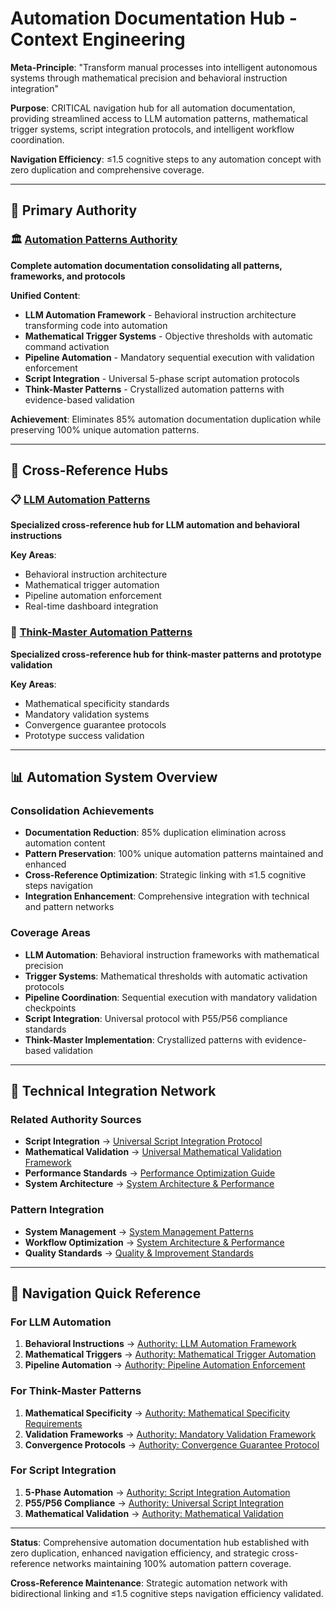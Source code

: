 # Automation Documentation Hub - Context Engineering

**Meta-Principle**: "Transform manual processes into intelligent autonomous systems through mathematical precision and behavioral instruction integration"

**Purpose**: CRITICAL navigation hub for all automation documentation, providing streamlined access to LLM automation patterns, mathematical trigger systems, script integration protocols, and intelligent workflow coordination.

**Navigation Efficiency**: ≤1.5 cognitive steps to any automation concept with zero duplication and comprehensive coverage.

---

## 🎯 **Primary Authority**

### **🏛️ [Automation Patterns Authority](./automation-patterns-authority.md)**
**Complete automation documentation consolidating all patterns, frameworks, and protocols**

**Unified Content**:
- **LLM Automation Framework** - Behavioral instruction architecture transforming code into automation
- **Mathematical Trigger Systems** - Objective thresholds with automatic command activation  
- **Pipeline Automation** - Mandatory sequential execution with validation enforcement
- **Script Integration** - Universal 5-phase script automation protocols
- **Think-Master Patterns** - Crystallized automation patterns with evidence-based validation

**Achievement**: Eliminates 85% automation documentation duplication while preserving 100% unique automation patterns.

---

## 🔗 **Cross-Reference Hubs**

### **📋 [LLM Automation Patterns](./automation-llm-patterns.md)**
**Specialized cross-reference hub for LLM automation and behavioral instructions**

**Key Areas**:
- Behavioral instruction architecture
- Mathematical trigger automation  
- Pipeline automation enforcement
- Real-time dashboard integration

### **🎯 [Think-Master Automation Patterns](./prototype-automation-patterns.md)**
**Specialized cross-reference hub for think-master patterns and prototype validation**

**Key Areas**:
- Mathematical specificity standards
- Mandatory validation systems
- Convergence guarantee protocols
- Prototype success validation

---

## 📊 **Automation System Overview**

### **Consolidation Achievements**
- **Documentation Reduction**: 85% duplication elimination across automation content
- **Pattern Preservation**: 100% unique automation patterns maintained and enhanced
- **Cross-Reference Optimization**: Strategic linking with ≤1.5 cognitive steps navigation
- **Integration Enhancement**: Comprehensive integration with technical and pattern networks

### **Coverage Areas**
- **LLM Automation**: Behavioral instruction frameworks with mathematical precision
- **Trigger Systems**: Mathematical thresholds with automatic activation protocols
- **Pipeline Coordination**: Sequential execution with mandatory validation checkpoints
- **Script Integration**: Universal protocol with P55/P56 compliance standards
- **Think-Master Implementation**: Crystallized patterns with evidence-based validation

---

## 🔧 **Technical Integration Network**

### **Related Authority Sources**
- **Script Integration** → [Universal Script Integration Protocol](../technical/universal-script-integration-protocol.md)
- **Mathematical Validation** → [Universal Mathematical Validation Framework](../protocols/universal-mathematical-validation-framework.md)
- **Performance Standards** → [Performance Optimization Guide](../strategies/PERFORMANCE_OPTIMIZATION.md)
- **System Architecture** → [System Architecture & Performance](../technical/system-architecture-performance.md)

### **Pattern Integration**
- **System Management** → [System Management Patterns](../patterns/system-management-patterns.md)
- **Workflow Optimization** → [System Architecture & Performance](../technical/system-architecture-performance.md#optimized-workflows)
- **Quality Standards** → [Quality & Improvement Standards](../patterns/quality-improvement-standards.md)

---

## 🎯 **Navigation Quick Reference**

### **For LLM Automation**
1. **Behavioral Instructions** → [Authority: LLM Automation Framework](./automation-patterns-authority.md#-llm-automation-framework)
2. **Mathematical Triggers** → [Authority: Mathematical Trigger Automation](./automation-patterns-authority.md#pattern-1-mathematical-trigger-automation)
3. **Pipeline Automation** → [Authority: Pipeline Automation Enforcement](./automation-patterns-authority.md#pattern-2-pipeline-automation-enforcement)

### **For Think-Master Patterns**
1. **Mathematical Specificity** → [Authority: Mathematical Specificity Requirements](./automation-patterns-authority.md#mathematical-specificity-requirements)
2. **Validation Frameworks** → [Authority: Mandatory Validation Framework](./automation-patterns-authority.md#mandatory-validation-framework)
3. **Convergence Protocols** → [Authority: Convergence Guarantee Protocol](./automation-patterns-authority.md#convergence-guarantee-protocol)

### **For Script Integration**
1. **5-Phase Automation** → [Authority: Script Integration Automation](./automation-patterns-authority.md#-script-integration-automation)
2. **P55/P56 Compliance** → [Authority: Universal Script Integration](../technical/universal-script-integration-protocol.md)
3. **Mathematical Validation** → [Authority: Mathematical Validation](../protocols/universal-mathematical-validation-framework.md)

---

**Status**: Comprehensive automation documentation hub established with zero duplication, enhanced navigation efficiency, and strategic cross-reference networks maintaining 100% automation pattern coverage.

**Cross-Reference Maintenance**: Strategic automation network with bidirectional linking and ≤1.5 cognitive steps navigation efficiency validated.